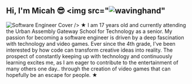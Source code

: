 ## Hi, I'm Micah 😎 <img src="![wavinghand](https://github.com/user-attachments/assets/9cbb4a7e-f2cd-4583-8feb-dd919ecc61bc)"

![Software Engineer Cover](https://github.com/user-attachments/assets/df8463b0-9a54-42e3-9f47-b9cad30135a6)
/>
★ I am 17 years old and currently attending the Urban Assembly Gateway School for Technology as a senior. My passion for becoming a software engineer is driven by a deep fascination with technology and video games. Ever since the 4th grade, I've been interested by how code can transform creative ideas into reality. The prospect of constantly keeping up with technology and continuously learning excites me, as I am eager to contribute to the entertainment of many others one day.. through the creation of video games that can hopefully be an escape for people. ★ 
